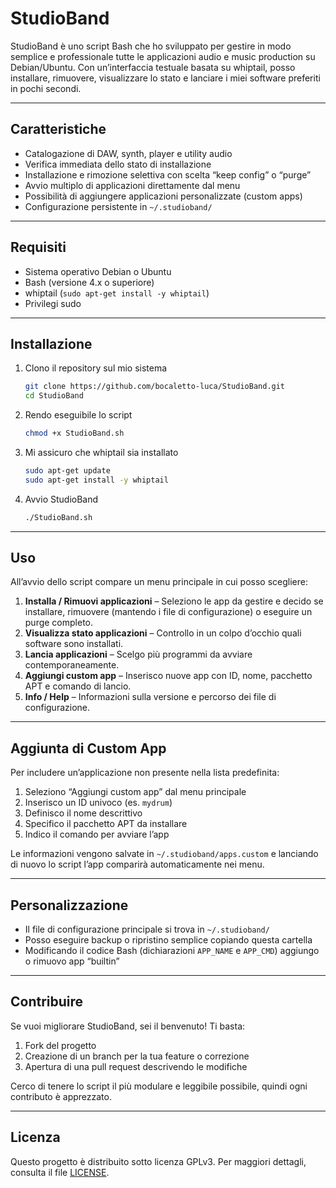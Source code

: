# StudioBand

StudioBand è uno script Bash che ho sviluppato per gestire in modo semplice e professionale tutte le applicazioni audio e music production su Debian/Ubuntu. Con un’interfaccia testuale basata su whiptail, posso installare, rimuovere, visualizzare lo stato e lanciare i miei software preferiti in pochi secondi.

---

## Caratteristiche

- Catalogazione di DAW, synth, player e utility audio  
- Verifica immediata dello stato di installazione  
- Installazione e rimozione selettiva con scelta “keep config” o “purge”  
- Avvio multiplo di applicazioni direttamente dal menu  
- Possibilità di aggiungere applicazioni personalizzate (custom apps)  
- Configurazione persistente in `~/.studioband/`  

---

## Requisiti

- Sistema operativo Debian o Ubuntu  
- Bash (versione 4.x o superiore)  
- whiptail (`sudo apt-get install -y whiptail`)  
- Privilegi sudo  

---

## Installazione

1. Clono il repository sul mio sistema  
   ```bash
   git clone https://github.com/bocaletto-luca/StudioBand.git
   cd StudioBand
   ```

2. Rendo eseguibile lo script  
   ```bash
   chmod +x StudioBand.sh
   ```

3. Mi assicuro che whiptail sia installato  
   ```bash
   sudo apt-get update
   sudo apt-get install -y whiptail
   ```

4. Avvio StudioBand  
   ```bash
   ./StudioBand.sh
   ```

---

## Uso

All’avvio dello script compare un menu principale in cui posso scegliere:

1. **Installa / Rimuovi applicazioni** – Seleziono le app da gestire e decido se installare, rimuovere (mantendo i file di configurazione) o eseguire un purge completo.  
2. **Visualizza stato applicazioni** – Controllo in un colpo d’occhio quali software sono installati.  
3. **Lancia applicazioni** – Scelgo più programmi da avviare contemporaneamente.  
4. **Aggiungi custom app** – Inserisco nuove app con ID, nome, pacchetto APT e comando di lancio.  
5. **Info / Help** – Informazioni sulla versione e percorso dei file di configurazione.  

---

## Aggiunta di Custom App

Per includere un’applicazione non presente nella lista predefinita:

1. Seleziono “Aggiungi custom app” dal menu principale  
2. Inserisco un ID univoco (es. `mydrum`)  
3. Definisco il nome descrittivo  
4. Specifico il pacchetto APT da installare  
5. Indico il comando per avviare l’app  

Le informazioni vengono salvate in `~/.studioband/apps.custom` e lanciando di nuovo lo script l’app comparirà automaticamente nei menu.

---

## Personalizzazione

- Il file di configurazione principale si trova in `~/.studioband/`  
- Posso eseguire backup o ripristino semplice copiando questa cartella  
- Modificando il codice Bash (dichiarazioni `APP_NAME` e `APP_CMD`) aggiungo o rimuovo app “builtin”  

---

## Contribuire

Se vuoi migliorare StudioBand, sei il benvenuto! Ti basta:

1. Fork del progetto  
2. Creazione di un branch per la tua feature o correzione  
3. Apertura di una pull request descrivendo le modifiche  

Cerco di tenere lo script il più modulare e leggibile possibile, quindi ogni contributo è apprezzato.

---

## Licenza

Questo progetto è distribuito sotto licenza GPLv3. Per maggiori dettagli, consulta il file [LICENSE](LICENSE).
